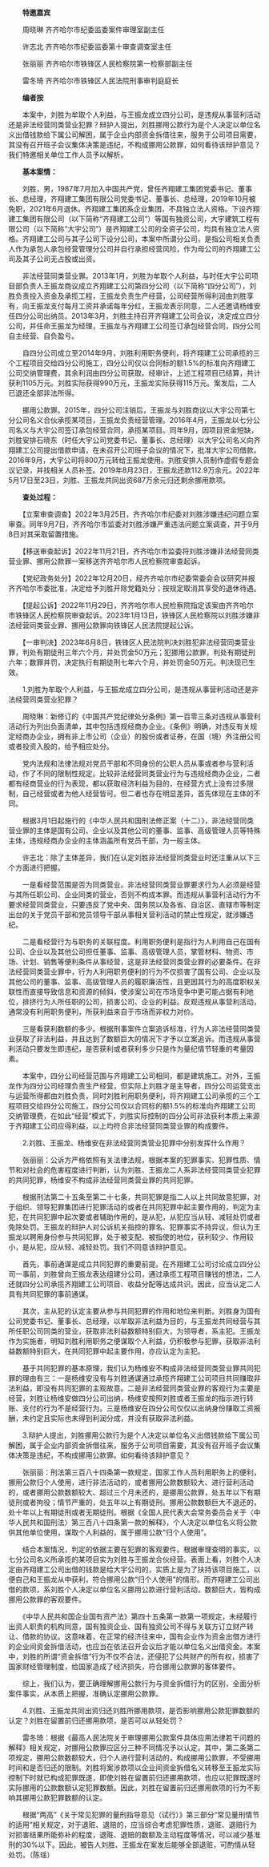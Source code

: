 　　**特邀嘉宾**

　　周晓琳 齐齐哈尔市纪委监委案件审理室副主任

　　许志北 齐齐哈尔市纪委监委第十审查调查室主任

　　张丽丽 齐齐哈尔市铁锋区人民检察院第一检察部副主任

　　雷冬琦 齐齐哈尔市铁锋区人民法院刑事审判庭庭长

　　**编者按**

　　本案中，刘胜为牟取个人利益，与王振龙成立四分公司，是违规从事营利活动还是非法经营同类营业犯罪？辩护人提出，刘胜挪用公款行为是个人决定以单位名义出借钱款给下属公司解困，属于企业内部资金拆借往来，服务于公司项目需要，其没有召开班子会议集体决策是违纪，不构成挪用公款罪，如何看待该辩护意见？我们特邀相关单位工作人员予以解析。

　　**基本案情：**

　　刘胜，男，1987年7月加入中国共产党，曾任齐翔建工集团党委书记、董事长、总经理，齐翔建工集团有限公司党委书记、董事长、总经理，2019年10月被免职，2021年6月退休。齐翔建工集团系企业集团，不具独立法人资格。下设齐翔建工集团有限公司（以下简称“齐翔建工公司”）等国有独资公司，大宇建筑工程有限公司（以下简称“大宇公司”）是齐翔建工公司的全资子公司，均具有独立法人资格。齐翔建工公司与其子公司下设分公司，本案中所谓分公司，是指公司相关负责人作为承包人承包经营管理分公司并自行承担经营风险，作为母公司的齐翔建工公司及其子公司无占股或出资。

　　非法经营同类营业罪。2013年1月，刘胜为牟取个人利益，与时任大宇公司项目部负责人王振龙商议成立齐翔建工公司第四分公司（以下简称“四分公司”），刘胜负责投入资金及承揽工程，王振龙负责生产经营，公司经营所得利润由刘胜享有，向王振龙支付每月工资并承诺每年分红，王振龙表示同意，二人还邀请杨维安任四分公司出纳员。2013年3月，刘胜主持召开齐翔建工公司会议，决定成立四分公司，并任命王振龙为经理，王振龙与齐翔建工公司签订承包经营合同，四分公司自主经营、自负盈亏。

　　自四分公司成立至2014年9月，刘胜利用职务便利，将齐翔建工公司承揽的三个工程项目交给四分公司施工，四分公司仅以合同标的额1.5%的标准向齐翔建工公司交纳管理费，其余利润由四分公司获取。经审计，上述工程项目已结算，共计获利1105万元。刘胜实际获得990万元，王振龙实际获得115万元。案发后，二人已退还全部非法所得。

　　挪用公款罪。2015年，四分公司注销后，王振龙与刘胜商议以大宇公司第七分公司名义合伙承揽某项目，王振龙负责经营管理。2016年4月，王振龙以七分公司名义与大宇公司签订承包经营合同，承揽某项目。同年9月，因项目资金短缺，刘胜安排石晓东（时任大宇公司党委书记、董事长、总经理）以大宇公司名义向齐翔建工公司提出借款申请，在未召开公司班子会议的情况下，批准大宇公司借款。2016年9月，大宇公司将800万元转给王振龙使用。刘胜安排人员制作虚假专题会议记录，并找相关人员补签。2019年8月23日，王振龙还款112.9万余元。2022年5月17日至23日，刘胜、王振龙共同出资687万余元归还剩余挪用款项。

　　**查处过程：**

　　【立案审查调查】2022年3月25日，齐齐哈尔市纪委对刘胜涉嫌违纪问题立案审查。同年9月7日，齐齐哈尔市监委对刘胜涉嫌严重违法问题立案调查，并于9月8日对其采取留置措施。

　　【移送审查起诉】2022年11月21日，齐齐哈尔市监委将刘胜涉嫌非法经营同类营业罪、挪用公款罪一案移送齐齐哈尔市人民检察院审查起诉。

　　【党纪政务处分】2022年12月20日，经齐齐哈尔市纪委常委会会议研究并报齐齐哈尔市委批准，决定给予刘胜开除党籍处分；按规定取消其享受的退休待遇。

　　【提起公诉】2022年11月29日，齐齐哈尔市人民检察院指定该案由齐齐哈尔市铁锋区人民检察院审查起诉。2023年1月13日，铁锋区人民检察院以刘胜涉嫌非法经营同类营业罪、挪用公款罪向铁锋区人民法院提起公诉。

　　【一审判决】2023年6月8日，铁锋区人民法院判决刘胜犯非法经营同类营业罪，判处有期徒刑三年六个月，并处罚金50万元；犯挪用公款罪，判处有期徒刑六年；数罪并罚，决定执行有期徒刑七年六个月，并处罚金50万元。判决现已生效。

　　1.刘胜为牟取个人利益，与王振龙成立四分公司，是违规从事营利活动还是非法经营同类营业犯罪？

　　周晓琳：新修订的《中国共产党纪律处分条例》第一百零三条对违规从事营利活动行为列出负面清单，其中包括违规经商办企业。《条例》明确，对违反有关规定经商办企业，拥有非上市公司（企业）的股份或者证券，在国（境）外注册公司或者投资入股的，给予相应处分。

　　党内法规和法律法规对党员干部和不同身份的公职人员从事或者参与营利活动，作了不同的限制性规定。比较非法经营同类营业行为与违规经商办企业，二者都有经商营业的行为表现，都以获取经济利益为目的，在经营方式上没有过多限制，自己经营或者为他人经营皆可。但二者也存在明显差异，首先体现在主体的不同。

　　根据3月1日起施行的《中华人民共和国刑法修正案（十二）》，非法经营同类营业罪的主体是国有公司、企业以及其他公司的董事、监事、高级管理人员等特殊主体，违规经商办企业的主体涵盖所有党员干部，为一般主体。

　　许志北：除了主体差异，我们在认定刘胜非法经营同类营业时还注重从以下三个方面进行把握。

　　一是看经营范围是否为同类营业。非法经营同类营业罪要求行为人必须是经营与其所任职公司、企业同类的营业，否则不构成本罪。而违规从事营利活动行为不要求经营同类营业，只要违反了党中央、国务院以及各省、自治区、直辖市等制定出台的关于党员干部和党员领导干部从事相关营利活动的禁止性规定，就涉嫌违纪。

　　二是看经营行为与职务的关联程度。利用职务便利是指行为人利用自己在国有公司、企业以及其他公司担任董事、监事、高级管理人员，掌管材料、物资、市场、计划、销售等便利条件从事经营，这是非法经营同类营业罪的必要条件。在非法经营同类营业罪中，行为人利用职务便利的行为不仅损害了国有公司、企业以及其他公司的董事、监事、高级管理人员的履职廉洁性，且更因其行为的高度职权关联性而直接导致信息和资源的倾斜，使涉案公司在市场竞争中更可能占据有利地位，排挤行为人所任职的公司，损害公司、企业的利益。反观违规从事营利活动，通常没有利用职务便利，所获利益来自于市场而非权力对价。

　　三是看获利数额的多少。根据刑事案件立案追诉标准，行为人非法经营同类营业获取了非法利益，并且达到了数额巨大的情况下才予以立案追诉。而违规从事营利活动只要发生即违纪，是否获利或者获利多少只是作为量纪情节轻重的考量因素。

　　本案中，四分公司经营范围与齐翔建工公司相同，都是建筑施工。对外，王振龙作为四分公司经理负责生产经营，但实际上刘胜才是主导者，四分公司运营支出与运营所得都由刘胜负责，同时刘胜利用职务便利，将齐翔建工公司承揽的三个工程项目交给四分公司施工，四分公司仅以合同标的额1.5%的标准向齐翔建工公司交纳管理费，在如此“经营”模式下，刘胜实际控制的四分公司非法获利本质上来源于齐翔建工公司应得利益，以上均符合非法经营同类营业罪的构成要件。

　　2.刘胜、王振龙、杨维安在非法经营同类营业犯罪中分别发挥什么作用？

　　张丽丽：公诉方严格依照有关法律法规，根据本案的犯罪事实、犯罪性质、情节和对社会的危害程度进行判断，认为刘胜、王振龙二人系非法经营同类营业犯罪的共同犯罪，杨维安不构成非法经营同类营业罪的共同犯罪。

　　根据刑法第二十五条至第二十七条，共同犯罪是指二人以上共同故意犯罪，对于组织、领导犯罪集团进行犯罪活动的或者在共同犯罪中起主要作用的，判定为主犯，在共同犯罪中起次要或者辅助作用的，是从犯，从犯应当从轻、减轻处罚或者免除处罚。王振龙的辩护人对公诉机关指控的罪名、犯罪事实不持异议，但认为王振龙以聘用身份参与共同犯罪，处于被支配、被指使的地位，获利较少、作用较小，是从犯，应从轻、减轻处罚。我们不同意该辩护意见。

　　首先，事前通谋是成立共同犯罪的重要前提。在齐翔建工公司讨论成立四分公司一事前，刘胜曾向王振龙表达组建分公司，通过承揽工程项目赚钱的想法，二人还就四分公司承揽齐翔建工公司项目、收益分配等达成共识。因此，应当认定二人具有共同犯罪的事前通谋。

　　其次，主从犯的认定主要从参与共同犯罪的作用和地位来判断。刘胜身为国有公司党委书记、董事长、总经理，以牟取非法利益为目的，与王振龙共同经营与其所任职公司同类的营业，获取非法利益数额特别巨大，为领导者，系主犯。王振龙作为实施者，明知刘胜利用职务之便谋取个人利益，仍积极参与犯罪，获取非法利益数额特别巨大，在共同犯罪中起主要作用，亦应认定为主犯。

　　基于共同犯罪的基本原理，我们认为杨维安不构成非法经营同类营业罪共同犯罪的理由有三：一是杨维安没有与刘胜通谋通过承揽齐翔建工公司项目共同赚取非法利益，即没有共同犯罪的主观故意。二是非法经营同类营业罪的客观行为主要是经营，刘胜让杨维安做四分公司出纳，杨维安按照刘胜或者王振龙的指示进行转账、支付的行为不是经营行为。三是杨维安在四分公司仅仅以出纳身份赚取工资报酬，未约定且实际也未得到利润分成，并没有获取非法利益。

　　3.辩护人提出，刘胜挪用公款行为是个人决定以单位名义出借钱款给下属公司解困，属于企业内部资金拆借往来，服务于公司项目需要，其没有召开班子会议集体决策是违纪，不构成挪用公款罪。如何看待该辩护意见？

　　张丽丽：刑法第三百八十四条第一款规定，国家工作人员利用职务上的便利，挪用公款归个人使用，进行非法活动的，或者挪用公款数额较大、进行营利活动的，或者挪用公款数额较大、超过三个月未还的，是挪用公款罪，处五年以下有期徒刑或者拘役；情节严重的，处五年以上有期徒刑。挪用公款数额巨大不退还的，处十年以上有期徒刑或者无期徒刑。根据《全国人民代表大会常务委员会关于〈中华人民共和国刑法〉第三百八十四条第一款的解释》，个人决定以单位名义将公款供其他单位使用，谋取个人利益的，属于挪用公款“归个人使用”。

　　结合本案情况，判定的依据主要在犯罪的客观要件。根据审理查明的事实，以七分公司名义所承揽的某项目实为刘胜与王振龙合伙经营。表面上看，刘胜个人决定由齐翔建工公司出借的钱款是给大宇公司的，实质上是为了扶持该项目施工，以便自己和王振龙从中获利，符合挪用公款“归个人使用”的情形。而齐翔建工公司出借的款项，系刘胜个人决定以单位名义挪用公款进行营利活动，数额巨大，皆构成挪用公款罪的客观要件。

　　《中华人民共和国企业国有资产法》第四十五条第一款第一项规定，未经履行出资人职责的机构同意，国有独资企业、国有独资公司不得与关联方订立财产转让、借款的协议。这意味着，在正常的经济往来中，国有企业作为资金出借方进行的企业间资金拆借活动，也应当在依法召开会议后才能以单位名义出借资金。本案中，刘胜的所谓“资金拆借”行为不仅不合法，还侵犯了公共财产的所有权，损害了国家财经管理制度，给国家造成了经济损失，符合挪用公款罪的客体要件。

　　综上，我们认为，要正确理解挪用公款行为与资金拆借行为的区别，全面分析案件事实，从本质上把握，准确认定挪用公款罪。

　　4.刘胜、王振龙共同出资归还刘胜所挪用款项，是否影响挪用公款犯罪数额的认定？刘胜在留置前归还挪用款项，是否可以从轻处罚？

　　雷冬琦：根据《最高人民法院关于审理挪用公款案件具体应用法律若干问题的解释》相关规定，对挪用公款罪应区分三种不同情况予以认定。其中，第二条第二项规定，挪用公款数额较大，归个人进行营利活动的，构成挪用公款罪，不受挪用时间和是否归还的限制。刘胜将案涉款项以企业间资金拆借名义转移至王振龙实际控制下时就已构成犯罪既遂，即使刘胜在留置前归还挪用款项，也应以犯罪既遂时实际挪用的公款数额认定犯罪数额。因此，刘胜在留置前归还挪用款项的行为不影响其挪用公款犯罪数额的认定。

　　根据“两高”《关于常见犯罪的量刑指导意见（试行）》第三部分“常见量刑情节的适用”相关规定，对于退赃、退赔的，应当综合考虑犯罪性质，退赃、退赔行为对损害结果所能弥补的程度，退赃、退赔的数额及主动程度等情况，可以减少基准刑的30%以下。因此，被告人刘胜、王振龙在案发后能够全部退赃，可酌情从轻处罚。（陈瑶）